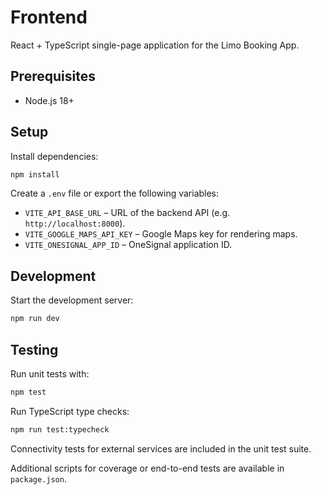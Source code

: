 # Frontend

React + TypeScript single-page application for the Limo Booking App.

## Prerequisites

- Node.js 18+

## Setup

Install dependencies:

```bash
npm install
```

Create a `.env` file or export the following variables:

- `VITE_API_BASE_URL` – URL of the backend API (e.g. `http://localhost:8000`).
- `VITE_GOOGLE_MAPS_API_KEY` – Google Maps key for rendering maps.
- `VITE_ONESIGNAL_APP_ID` – OneSignal application ID.

## Development

Start the development server:

```bash
npm run dev
```



## Testing

Run unit tests with:

```bash
npm test
```

Run TypeScript type checks:

```bash
npm run test:typecheck
```

Connectivity tests for external services are included in the unit test suite.

Additional scripts for coverage or end-to-end tests are available in `package.json`.

